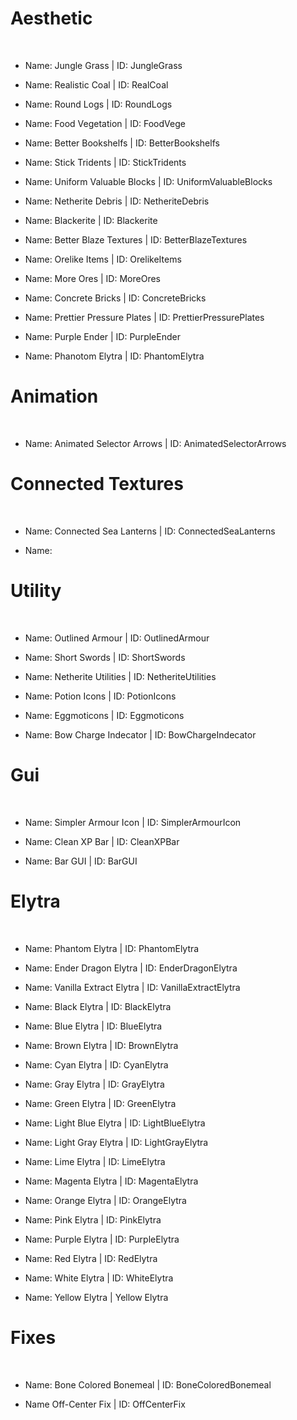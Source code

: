 # Aesthetic
<br>

- Name: Jungle Grass | ID: JungleGrass

- Name: Realistic Coal | ID: RealCoal

- Name: Round Logs | ID: RoundLogs

- Name: Food Vegetation | ID: FoodVege

- Name: Better Bookshelfs | ID: BetterBookshelfs

- Name: Stick Tridents | ID: StickTridents

- Name: Uniform Valuable Blocks | ID: UniformValuableBlocks

- Name: Netherite Debris | ID: NetheriteDebris

- Name: Blackerite | ID: Blackerite

- Name: Better Blaze Textures | ID: BetterBlazeTextures

- Name: Orelike Items | ID: OrelikeItems

- Name: More Ores | ID: MoreOres

- Name: Concrete Bricks | ID: ConcreteBricks

- Name: Prettier Pressure Plates | ID: PrettierPressurePlates

- Name: Purple Ender | ID: PurpleEnder

- Name: Phanotom Elytra | ID: PhantomElytra


# Animation
<br>

- Name: Animated Selector Arrows | ID: AnimatedSelectorArrows

# Connected Textures
<br>

- Name: Connected Sea Lanterns | ID: ConnectedSeaLanterns

- Name: 

# Utility
<br>

- Name: Outlined Armour | ID: OutlinedArmour

- Name: Short Swords | ID: ShortSwords

- Name: Netherite Utilities | ID: NetheriteUtilities

- Name: Potion Icons | ID: PotionIcons

- Name: Eggmoticons | ID: Eggmoticons

- Name: Bow Charge Indecator | ID: BowChargeIndecator

# Gui
<br>

- Name: Simpler Armour Icon | ID: SimplerArmourIcon 

- Name: Clean XP Bar | ID: CleanXPBar

- Name: Bar GUI | ID: BarGUI

# Elytra
<br>

- Name: Phantom Elytra | ID: PhantomElytra

- Name: Ender Dragon Elytra | ID: EnderDragonElytra

- Name: Vanilla Extract Elytra | ID: VanillaExtractElytra

- Name: Black Elytra | ID: BlackElytra

- Name: Blue Elytra | ID: BlueElytra

- Name: Brown Elytra | ID: BrownElytra

- Name: Cyan Elytra | ID: CyanElytra

- Name: Gray Elytra | ID: GrayElytra

- Name: Green Elytra | ID: GreenElytra

- Name: Light Blue Elytra | ID: LightBlueElytra

- Name: Light Gray Elytra | ID: LightGrayElytra

- Name: Lime Elytra | ID: LimeElytra

- Name: Magenta Elytra | ID: MagentaElytra

- Name: Orange Elytra | ID: OrangeElytra

- Name: Pink Elytra | ID: PinkElytra

- Name: Purple Elytra | ID: PurpleElytra

- Name: Red Elytra | ID: RedElytra

- Name: White Elytra | ID: WhiteElytra

- Name: Yellow Elytra | Yellow Elytra

# Fixes
<br>

- Name: Bone Colored Bonemeal | ID: BoneColoredBonemeal

- Name Off-Center Fix | ID: OffCenterFix

